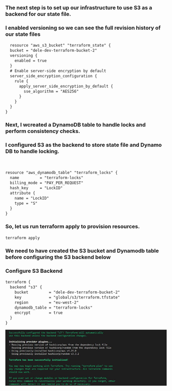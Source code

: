 ### The next step is to set up our infrastructure to use S3 as a backend for our state file.

### I enabled versioning so we can see the full revision history of our state files
```
  resource "aws_s3_bucket" "terraform_state" {
  bucket = "dele-dev-terraform-bucket-2"
  versioning {
    enabled = true
  }
  # Enable server-side encryption by default
  server_side_encryption_configuration {
    rule {
      apply_server_side_encryption_by_default {
        sse_algorithm = "AES256"
      }
    }
  }
}
```
### Next, I wcreated a DynamoDB table to handle locks and perform consistency checks. 
### I configured S3 as the backend to store state file and Dynamo DB to handle locking. 


```


resource "aws_dynamodb_table" "terraform_locks" {
  name         = "terraform-locks"
  billing_mode = "PAY_PER_REQUEST"
  hash_key     = "LockID"
  attribute {
    name = "LockID"
    type = "S"
  }
}
```


### So, let us run terraform apply to provision resources.
```
terraform apply
```
### We need to have created the S3 bucket and Dynamodb table before configuring the S3 backend below

### Configure S3 Backend
```
terraform {
  backend "s3" {
    bucket         = "dele-dev-terraform-bucket-2"
    key            = "global/s3/terraform.tfstate"
    region         = "eu-west-2"
    dynamodb_table = "terraform-locks"
    encrypt        = true
  }
}
```

![S3 backend success](./images/backend-success.JPG)

